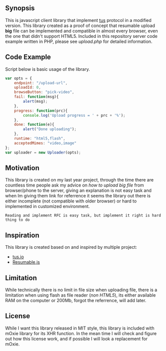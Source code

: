 ## Synopsis

This is javascript client library that implement [tus](http://tus.io/) protocol in a modified version. This library
created as a proof of concept that resumable upload **big** file can be implemented and compatible
in almost every browser, even the one that didn't support HTML5. Included in this repository
server code example written in PHP, please see _upload.php_ for detailed information.

## Code Example

Script below is basic usage of the library.

```javascript
var opts = {
    endpoint: "/upload-url",
    uploadId: 0,
    browseButton: "pick-video",
    fail: function(msg){
        alert(msg);
    },
    progress: function(prc){
        console.log('Upload progress = ' + prc + '%');
    },
    done: function(e){
        alert("Done uploading");
    },
    runtime: "html5,flash",
    acceptedMimes: "video,image"
};
var uploader = new Uploader(opts);
```

## Motivation

This library is created on my last year project, through the time there are countless time
people ask my advice on _how to upload big file_ from browser/phone to the server, giving an
explanation is not easy task and when Im giving them link for referrence it seems
the library out there is either incomplete (not compatible with older browser)
or hard to implemented in customized environment.

```
Reading and implement RFC is easy task, but implement it right is hard thing to do
```

## Inspiration

This library is created based on and inspired by multiple project:

 * [tus.io](http://tus.io/)
 * [Resumable.js](http://www.resumablejs.com/)

## Limitation

While technically there is no limit in file size when uploading file, there is a limitation
when using flash as file reader (_non HTML5_), its either available RAM on the computer
or 200Mb, forgot the referrence, will add later.

## License

While I want this library released in MIT style, this library is included with mOxie library
for its XHR function. In the mean time I will check and figure out how this license work, and
if possible I will look a replacement for mOxie.
